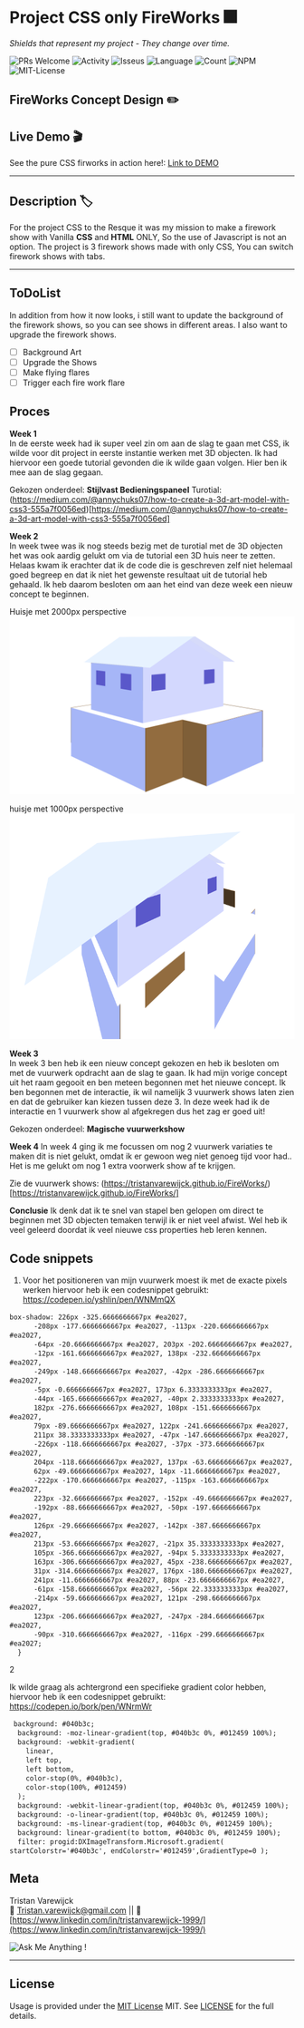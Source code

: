 # Project CSS only FireWorks :fireworks:

_Shields that represent my project - They change over time._

![PRs Welcome](https://img.shields.io/badge/PRs-welcome-brightgreen.svg?style=flat-square) ![Activity](https://img.shields.io/github/last-commit/TristanVarewijck/FireWorks) ![Isseus](https://img.shields.io/github/issues/TristanVarewijck/FireWorks) ![Language](https://img.shields.io/github/languages/top/TristanVarewijck/FireWorks) ![Count](https://img.shields.io/github/languages/count/TristanVarewijck/FireWorks?color=#a55eea) ![NPM](https://img.shields.io/npm/v/npm) ![MIT-License](https://img.shields.io/apm/l/vim-mode)

## FireWorks Concept Design :pencil2:

<!-- PICTURE OF THE PRODUCT -->

## Live Demo :clapper:

See the pure CSS firworks in action here!:
[Link to DEMO](https://tristanvarewijck.github.io/FireWorks/)

---

## Description :label:

For the project CSS to the Resque it was my mission to make a firework show with Vanilla **CSS** and **HTML** ONLY, So the use of Javascript is not an option. The project is 3 firework shows made with only CSS, You can switch firework shows with tabs.

---

## ToDoList

In addition from how it now looks, i still want to update the background of the firework shows, so you can see shows in different areas. I also want to upgrade the firework shows.

- [ ] Background Art
- [ ] Upgrade the Shows
- [ ] Make flying flares
- [ ] Trigger each fire work flare

## Proces

**Week 1** <br>
In de eerste week had ik super veel zin om aan de slag te gaan met CSS, ik wilde voor dit project in eerste instantie werken met 3D objecten. Ik had hiervoor een goede tutorial gevonden die ik wilde gaan volgen. Hier ben ik mee aan de slag gegaan.

Gekozen onderdeel: **Stijlvast Bedieningspaneel**
Turotial: (https://medium.com/@annychuks07/how-to-create-a-3d-art-model-with-css3-555a7f0056ed)[https://medium.com/@annychuks07/how-to-create-a-3d-art-model-with-css3-555a7f0056ed]

**Week 2** <br>
In week twee was ik nog steeds bezig met de turotial met de 3D objecten het was ook aardig gelukt om via de tutorial een 3D huis neer te zetten. Helaas kwam ik erachter dat ik de code die is geschreven zelf niet helemaal goed begreep en dat ik niet het gewenste resultaat uit de tutorial heb gehaald. Ik heb daarom besloten om aan het eind van deze week een nieuw concept te beginnen.

Huisje met 2000px perspective
<img src="./images/huisje.png" alt="foto van huisje"> <br>

huisje met 1000px perspective
<img src="./images/huisje-kapot.png" alt="foto van huisje kapot">

**Week 3** <br>
In week 3 ben heb ik een nieuw concept gekozen en heb ik besloten om met de vuurwerk opdracht aan de slag te gaan. Ik had mijn vorige concept uit het raam gegooit en ben meteen begonnen met het nieuwe concept. Ik ben begonnen met de interactie, ik wil namelijk 3 vuurwerk shows laten zien en dat de gebruiker kan kiezen tussen deze 3.
In deze week had ik de interactie en 1 vuurwerk show al afgekregen dus het zag er goed uit!

Gekozen onderdeel: **Magische vuurwerkshow**

**Week 4**
In week 4 ging ik me focussen om nog 2 vuurwerk variaties te maken dit is niet gelukt, omdat ik er gewoon weg niet genoeg tijd voor had.. Het is me gelukt om nog 1 extra voorwerk show af te krijgen.

Zie de vuurwerk shows: (https://tristanvarewijck.github.io/FireWorks/)[https://tristanvarewijck.github.io/FireWorks/]

**Conclusie**
Ik denk dat ik te snel van stapel ben gelopen om direct te beginnen met 3D objecten temaken terwijl ik er niet veel afwist. Wel heb ik veel geleerd doordat ik veel nieuwe css properties heb leren kennen.

## Code snippets

1. Voor het positioneren van mijn vuurwerk moest ik met de exacte pixels werken hiervoor heb ik een codesnippet gebruikt: https://codepen.io/yshlin/pen/WNMmQX

```
box-shadow: 226px -325.6666666667px #ea2027,
      -208px -177.6666666667px #ea2027, -113px -220.6666666667px #ea2027,
      -64px -20.6666666667px #ea2027, 203px -202.6666666667px #ea2027,
      -12px -161.6666666667px #ea2027, 138px -232.6666666667px #ea2027,
      -249px -148.6666666667px #ea2027, -42px -286.6666666667px #ea2027,
      -5px -0.6666666667px #ea2027, 173px 6.3333333333px #ea2027,
      -44px -165.6666666667px #ea2027, -40px 2.3333333333px #ea2027,
      182px -276.6666666667px #ea2027, 108px -151.6666666667px #ea2027,
      79px -89.6666666667px #ea2027, 122px -241.6666666667px #ea2027,
      211px 38.3333333333px #ea2027, -47px -147.6666666667px #ea2027,
      -226px -118.6666666667px #ea2027, -37px -373.6666666667px #ea2027,
      204px -118.6666666667px #ea2027, 137px -63.6666666667px #ea2027,
      62px -49.6666666667px #ea2027, 14px -11.6666666667px #ea2027,
      -222px -170.6666666667px #ea2027, -115px -163.6666666667px #ea2027,
      223px -32.6666666667px #ea2027, -152px -49.6666666667px #ea2027,
      -192px -88.6666666667px #ea2027, -50px -197.6666666667px #ea2027,
      126px -29.6666666667px #ea2027, -142px -387.6666666667px #ea2027,
      213px -53.6666666667px #ea2027, -21px 35.3333333333px #ea2027,
      105px -366.6666666667px #ea2027, -94px 5.3333333333px #ea2027,
      163px -306.6666666667px #ea2027, 45px -238.6666666667px #ea2027,
      31px -314.6666666667px #ea2027, 176px -180.6666666667px #ea2027,
      241px -11.6666666667px #ea2027, 88px -23.6666666667px #ea2027,
      -61px -158.6666666667px #ea2027, -56px 22.3333333333px #ea2027,
      -214px -59.6666666667px #ea2027, 121px -298.6666666667px #ea2027,
      123px -206.6666666667px #ea2027, -247px -284.6666666667px #ea2027,
      -90px -310.6666666667px #ea2027, -116px -299.6666666667px #ea2027;
  }

```

2

Ik wilde graag als achtergrond een specifieke gradient color hebben, hiervoor heb ik een codesnippet gebruikt: https://codepen.io/bork/pen/WNrmWr

```
 background: #040b3c;
  background: -moz-linear-gradient(top, #040b3c 0%, #012459 100%);
  background: -webkit-gradient(
    linear,
    left top,
    left bottom,
    color-stop(0%, #040b3c),
    color-stop(100%, #012459)
  );
  background: -webkit-linear-gradient(top, #040b3c 0%, #012459 100%);
  background: -o-linear-gradient(top, #040b3c 0%, #012459 100%);
  background: -ms-linear-gradient(top, #040b3c 0%, #012459 100%);
  background: linear-gradient(to bottom, #040b3c 0%, #012459 100%);
  filter: progid:DXImageTransform.Microsoft.gradient( startColorstr='#040b3c', endColorstr='#012459',GradientType=0 );
```

## Meta

Tristan Varewijck <br>
:email: [Tristan.varewijck@gmail.com](Tristan.varewijck@gmail.com) ||
:large_blue_diamond: [https://www.linkedin.com/in/tristanvarewijck-1999/](https://www.linkedin.com/in/tristanvarewijck-1999/)

![Ask Me Anything !](https://img.shields.io/badge/Ask%20me-anything-1abc9c.svg)

---

## License

Usage is provided under the [MIT License](https://github.com/git/git-scm.com/blob/master/MIT-LICENSE.txt) MIT. See [LICENSE](https://github.com/TristanVarewijck/FireWorks/blob/master/LICENSE) for the full details.
